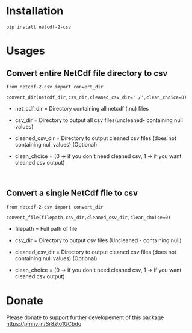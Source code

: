 <!--
 Copyright (c) 2022 Anshuman Nayak
 
 This software is released under the MIT License.
 https://opensource.org/licenses/MIT
-->
# Installation
    pip install netcdf-2-csv

# Usages

## Convert entire NetCdf file directory to csv 
 
    from netcdf-2-csv import convert_dir
    
    convert_dir(netcdf_dir,csv_dir,cleaned_csv_dir='./',clean_choice=0)
    


* net_cdf_dir = Directory containing all netcdf (.nc) files

* csv_dir = Directory to output all csv files(uncleaned- containing null values) 

* cleaned_csv_dir = Directory to output cleaned csv files (does not containing null values) (Optional)

* clean_choice = (0 -> if you don't need cleaned csv, 1 -> if you want cleaned csv output)


&nbsp;
## Convert a single NetCdf file to csv

    from netcdf-2-csv import convert_dir
    
    convert_file(filepath,csv_dir,cleaned_csv_dir,clean_choice=0)

* filepath = Full path of file

* csv_dir = Directory to output csv files (Uncleaned - containing null)

* cleaned_csv_dir = Directory to output cleaned csv files (does not containing null values) (Optional)

* clean_choice = (0 -> if you don't need cleaned csv, 1 -> if you want cleaned csv output)


# Donate

Please donate to support further developement of this package https://pmny.in/Sr8zto1GCbdq